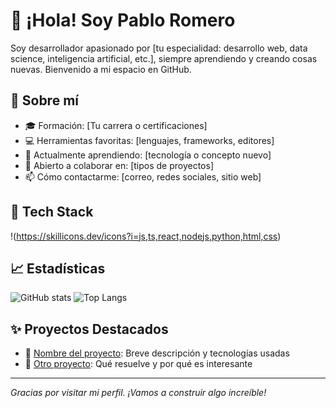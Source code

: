 # 👋 ¡Hola! Soy Pablo Romero

Soy desarrollador apasionado por [tu especialidad: desarrollo web, data science, inteligencia artificial, etc.], siempre aprendiendo y creando cosas nuevas. Bienvenido a mi espacio en GitHub.

## 💼 Sobre mí

- 🎓 Formación: [Tu carrera o certificaciones]
- 💻 Herramientas favoritas: [lenguajes, frameworks, editores]
- 🌱 Actualmente aprendiendo: [tecnología o concepto nuevo]
- 🤝 Abierto a colaborar en: [tipos de proyectos]
- 📫 Cómo contactarme: [correo, redes sociales, sitio web]

## 🧰 Tech Stack

!(https://skillicons.dev/icons?i=js,ts,react,nodejs,python,html,css)

## 📈 Estadísticas

![GitHub stats](https://github-readme-stats.vercel.app/api?username=TuUsuario&show_icons=true&theme=radical)
![Top Langs](https://github-readme-stats.vercel.app/api/top-langs/?username=TuUsuario&layout=compact&theme=radical)

## ✨ Proyectos Destacados

- 🚀 [Nombre del proyecto](link): Breve descripción y tecnologías usadas
- 📱 [Otro proyecto](link): Qué resuelve y por qué es interesante

---

_Gracias por visitar mi perfil. ¡Vamos a construir algo increíble!_

